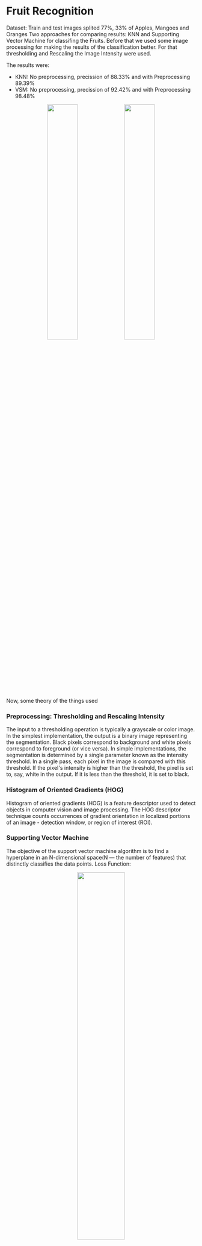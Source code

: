 # Fruit Recognition 

Dataset: Train and test images splited  77%, 33% of Apples, Mangoes and Oranges
Two approaches for comparing results: KNN and Supporting Vector Machine for classifing the Fruits. Before that we used some image processing for making the results of the classification better. For that thresholding and Rescaling the Image Intensity were used.

The results were: 
- KNN: No preprocessing, precission of 88.33% and with Preprocessing 89.39%
- VSM: No preprocessing, precission of 92.42% and with Preprocessing 98.48%

<p align="center">
  <img width="40%" src="https://github.com/lafifii/Fruit_Classification/blob/master/images/no_pre.png">
  <img width="40%" src="https://github.com/lafifii/Fruit_Classification/blob/master/images/yes_pre.png">
</p> 


Now, some theory of the things used
### Preprocessing: Thresholding and Rescaling Intensity

The input to a thresholding operation is typically a grayscale or color image. In the simplest implementation, the output is a binary image representing the segmentation. Black pixels correspond to background and white pixels correspond to foreground (or vice versa). In simple implementations, the segmentation is determined by a single parameter known as the intensity threshold. In a single pass, each pixel in the image is compared with this threshold. If the pixel's intensity is higher than the threshold, the pixel is set to, say, white in the output. If it is less than the threshold, it is set to black.

### Histogram of Oriented Gradients (HOG)

Histogram of oriented gradients (HOG) is a feature descriptor used to detect objects in computer vision and image processing. The HOG descriptor technique counts occurrences of gradient orientation in localized portions of an image - detection window, or region of interest (ROI).

### Supporting Vector Machine
The objective of the support vector machine algorithm is to find a hyperplane in an N-dimensional space(N — the number of features) that distinctly classifies the data points.
Loss Function:
<p align="center">
  <img width="50%" src="https://miro.medium.com/max/1056/1*GQAd28bK8LKOL2kOOFY-tg.png">
</p> 

### K - Nearest Neighbors
KNN (K - Nearest Neighbors) is one of many (supervised learning) algorithms used in data mining and machine learning, it’s a classifier algorithm where the learning is based “how similar” is a data (a vector) from other .

## Installation

In order to run the scripts, you should perform the following steps:

### Install Python 3.x

You should install **Python** in your machine, to do so go to [download page](https://www.python.org/downloads/) and install the most recent version for your Operating System.

### Install VirtualEnv

VirtualEnv allows you to create isolated Python environments for the different projects you work in. This is useful when trying different version of packages or when wanting  to install same environment accross multiple developers.

You should install **virtualenv** in your machine. Once Python is installed, use pip (package manager) to achieve this by executing the following:

```bash
$ pip install virtualenv==16.1.0
```

### Create a virtual environment
Once **virtualenv** is installed, in the corresponding git repository folder, execute the command:

```bash
$ virtualenv .venv
```

It will create a folder called **.venv** (we use this name by convention) that contains all the python packages and dependencies out of the box.

To activate the virtual environment, you should run:

In macOS (within project folder):
```bash
$ source .venv/bin/activate
```

In Windows (within project folder):
```bash
$ .venv\Scripts\activate
```

### Install python packages

```bash
$ pip install -r requirements.txt
```

## Adding more Fruits
Just follow the comments added in the code, basically you need to add the images in the folder FruitsDB, then charge the data and labels apply the preprocessing to them and add them as the whole set of data.
